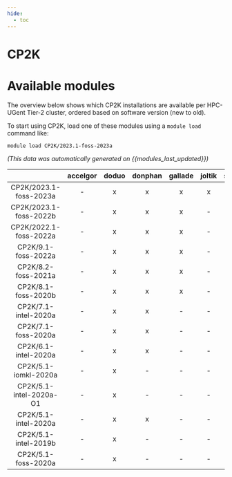 ```yaml
---
hide:
  - toc
---
```


CP2K
====

# Available modules


The overview below shows which CP2K installations are available per HPC-UGent Tier-2 cluster, ordered based on software version (new to old).

To start using CP2K, load one of these modules using a `module load` command like:

```shell
module load CP2K/2023.1-foss-2023a
```

*(This data was automatically generated on {{modules_last_updated}})*  

| |accelgor|doduo|donphan|gallade|joltik|shinx|
| :---: | :---: | :---: | :---: | :---: | :---: | :---: |
|CP2K/2023.1-foss-2023a|-|x|x|x|x|x|
|CP2K/2023.1-foss-2022b|-|x|x|x|-|-|
|CP2K/2022.1-foss-2022a|-|x|x|x|-|-|
|CP2K/9.1-foss-2022a|-|x|x|x|-|-|
|CP2K/8.2-foss-2021a|-|x|x|x|-|-|
|CP2K/8.1-foss-2020b|-|x|x|x|-|-|
|CP2K/7.1-intel-2020a|-|x|x|-|-|-|
|CP2K/7.1-foss-2020a|-|x|x|-|-|-|
|CP2K/6.1-intel-2020a|-|x|x|-|-|-|
|CP2K/5.1-iomkl-2020a|-|x|-|-|-|-|
|CP2K/5.1-intel-2020a-O1|-|x|-|-|-|-|
|CP2K/5.1-intel-2020a|-|x|x|-|-|-|
|CP2K/5.1-intel-2019b|-|x|-|-|-|-|
|CP2K/5.1-foss-2020a|-|x|-|-|-|-|
